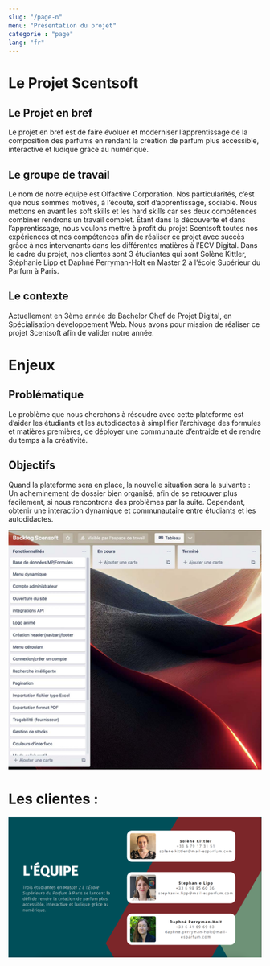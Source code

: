 ```yaml
---
slug: "/page-n"
menu: "Présentation du projet"
categorie : "page"
lang: "fr"
---
```



# Le Projet Scentsoft 

## Le Projet en bref
Le projet en bref est de faire évoluer et moderniser l’apprentissage de la composition des
parfums en rendant la création de parfum plus accessible, interactive et ludique grâce au
numérique.
## Le groupe de travail
Le nom de notre équipe est Olfactive Corporation.
Nos particularités, c’est que nous sommes motivés, à l’écoute, soif d’apprentissage, sociable.
Nous mettons en avant les soft skills et les hard skills car ses deux compétences combiner
rendrons un travail complet.
Étant dans la découverte et dans l’apprentissage, nous voulons mettre à profit du projet
Scentsoft toutes nos expériences et nos compétences afin de réaliser ce projet avec succès
grâce à nos intervenants dans les différentes matières à l’ECV Digital.
Dans le cadre du projet, nos clientes sont 3 étudiantes qui sont Solène Kittler, Stéphanie Lipp
et Daphné Perryman-Holt en Master 2 à l’école Supérieur du Parfum à Paris.
## Le contexte
Actuellement en 3ème année de Bachelor Chef de Projet Digital, en Spécialisation
développement Web. Nous avons pour mission de réaliser ce projet Scentsoft afin de valider
notre année.
# Enjeux

## Problématique
Le problème que nous cherchons à résoudre avec cette plateforme est d’aider les étudiants
et les autodidactes à simplifier l’archivage des formules et matières premières, de déployer
une communauté d’entraide et de rendre du temps à la créativité.

## Objectifs

Quand la plateforme sera en place, la nouvelle situation sera la suivante :
Un acheminement de dossier bien organisé, afin de se retrouver plus facilement, si nous
rencontrons des problèmes par la suite. Cependant, obtenir une interaction dynamique et
communautaire entre étudiants et les autodidactes.

![Backlog Du projet](./../images/Scentsoft_Backlog.jpg)
# Les clientes : 

![Nos 3 clientes](./../images/clientes.png)